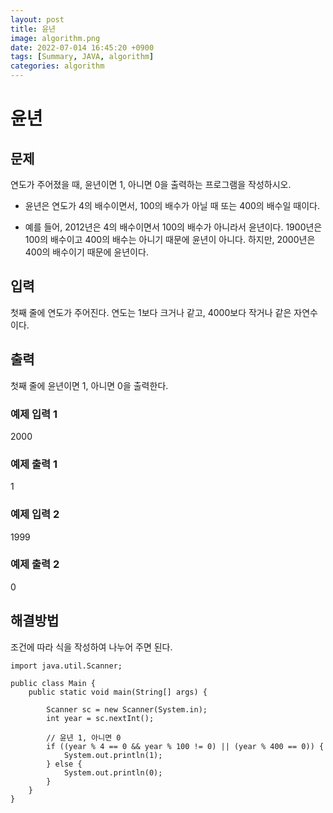 ```yaml
---
layout: post
title: 윤년
image: algorithm.png
date: 2022-07-014 16:45:20 +0900
tags: [Summary, JAVA, algorithm]
categories: algorithm
---
```


# 윤년

## 문제
연도가 주어졌을 때, 윤년이면 1, 아니면 0을 출력하는 프로그램을 작성하시오.

- 윤년은 연도가 4의 배수이면서, 100의 배수가 아닐 때 또는 400의 배수일 때이다.

- 예를 들어, 2012년은 4의 배수이면서 100의 배수가 아니라서 윤년이다. 1900년은 100의 배수이고 400의 배수는 아니기 때문에 윤년이 아니다. 하지만, 2000년은 400의 배수이기 때문에 윤년이다.

## 입력
첫째 줄에 연도가 주어진다. 연도는 1보다 크거나 같고, 4000보다 작거나 같은 자연수이다.

## 출력
첫째 줄에 윤년이면 1, 아니면 0을 출력한다.

### 예제 입력 1 
2000

### 예제 출력 1 
1

### 예제 입력 2 
1999

### 예제 출력 2 
0

## 해결방법
조건에 따라 식을 작성하여 나누어 주면 된다.

```
import java.util.Scanner;

public class Main {
    public static void main(String[] args) {

        Scanner sc = new Scanner(System.in);
        int year = sc.nextInt();

        // 윤년 1, 아니면 0
        if ((year % 4 == 0 && year % 100 != 0) || (year % 400 == 0)) {
            System.out.println(1);
        } else {
            System.out.println(0);
        }
    }
}
```